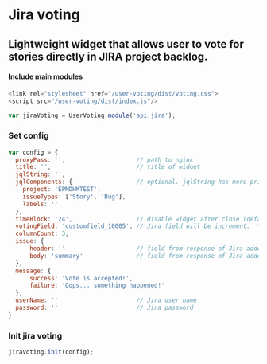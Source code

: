 # Jira voting

## Lightweight widget that allows user to vote for stories directly in JIRA project backlog.

#### Include main modules
```javascript
<link rel="stylesheet" href="/user-voting/dist/voting.css">
<script src="/user-voting/dist/index.js"/>

var jiraVoting = UserVoting.module('api.jira');
```

### Set config
```javascript
var config = {
  proxyPass: '',                    // path to nginx
  title: '',                        // title of widget
  jqlString: '',
  jqlComponents: {                  // optional. jqlString has more priority
    project: 'EPMDHMTEST',
    issueTypes: ['Story', 'Bug'],
    labels: ''
  },
  timeBlock: '24',                  // disable widget after close (default: 24h)
  votingField: 'customfield_10005', // Jira field will be increment.  **Note: field must be a number**
  columnCount: 3,
  issue: {
      header: ''                    // field from response of Jira added to header of column.  default null
      body: 'summary'               // field from response of Jira added to body of column.  default null
  },
  message: {
      success: 'Vote is accepted!',
      failure: 'Oops... something happened!'
  },
  userName: ''                      // Jira user name
  password: ''                      // Jira password
}
```

### Init jira voting
```javascript
jiraVoting.init(config);
```
